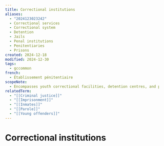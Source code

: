 ```yaml
---
title: Correctional institutions
aliases:
  - "2024123023242"
  - Correctional services
  - Correctional system
  - Detention
  - Jails
  - Penal institutions
  - Penitentiaries
  - Prisons
created: 2024-12-18
modified: 2024-12-30
tags:
  - gccommon
french:
  - Établissement pénitentiaire
scopeNote:
  - Encompasses youth correctional facilities, detention centres, and penitentiaries.
relatedTerm:
  - "[[Criminal justice]]"
  - "[[Imprisonment]]"
  - "[[Inmates]]"
  - "[[Parole]]"
  - "[[Young offenders]]"
---
```

# Correctional institutions
